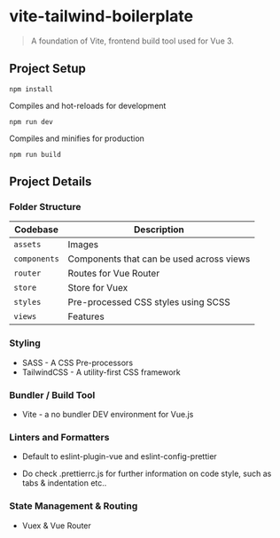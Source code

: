 # vite-tailwind-boilerplate

> A foundation of Vite, frontend build tool used for Vue 3.

## Project Setup

```
npm install
```

Compiles and hot-reloads for development

```
npm run dev
```

Compiles and minifies for production

```
npm run build
```

## Project Details

### Folder Structure

| Codebase     | Description                              |
| ------------ | ---------------------------------------- |
| `assets`     | Images                                   |
| `components` | Components that can be used across views |
| `router`     | Routes for Vue Router                    |
| `store`      | Store for Vuex                           |
| `styles`     | Pre-processed CSS styles using SCSS      |
| `views`      | Features                                 |

### Styling

- SASS - A CSS Pre-processors
- TailwindCSS - A utility-first CSS framework

### Bundler / Build Tool

- Vite - a no bundler DEV environment for Vue.js

### Linters and Formatters

- Default to eslint-plugin-vue and eslint-config-prettier

- Do check .prettierrc.js for further information on code style, such as tabs & indentation etc..

### State Management & Routing

- Vuex & Vue Router
